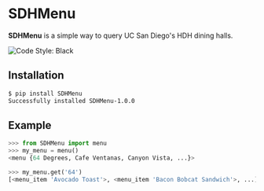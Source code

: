 # SDHMenu

**SDHMenu** is a simple way to query UC San Diego's HDH dining halls.

![Code Style: Black](https://img.shields.io/badge/code%20style-black-000000.svg)

## Installation

```bash
$ pip install SDHMenu
Successfully installed SDHMenu-1.0.0
```

## Example

```py
>>> from SDHMenu import menu
>>> my_menu = menu()
<menu {64 Degrees, Cafe Ventanas, Canyon Vista, ...}>

>>> my_menu.get('64')
[<menu_item 'Avocado Toast'>, <menu_item 'Bacon Bobcat Sandwich'>, ...]
```
